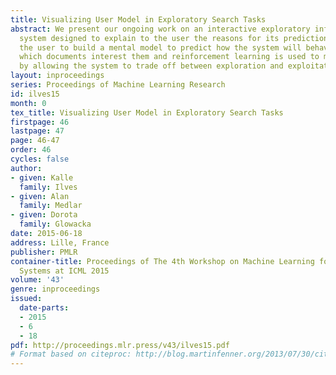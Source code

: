 ```yaml
---
title: Visualizing User Model in Exploratory Search Tasks
abstract: We present our ongoing work on an interactive exploratory information retrieval
  system designed to explain to the user the reasons for its predictions and help
  the user to build a mental model to predict how the system will behave. Users indicate
  which documents interest them and reinforcement learning is used to model the user
  by allowing the system to trade off between exploration and exploitation.
layout: inproceedings
series: Proceedings of Machine Learning Research
id: ilves15
month: 0
tex_title: Visualizing User Model in Exploratory Search Tasks
firstpage: 46
lastpage: 47
page: 46-47
order: 46
cycles: false
author:
- given: Kalle
  family: Ilves
- given: Alan
  family: Medlar
- given: Dorota
  family: Glowacka
date: 2015-06-18
address: Lille, France
publisher: PMLR
container-title: Proceedings of The 4th Workshop on Machine Learning for Interactive
  Systems at ICML 2015
volume: '43'
genre: inproceedings
issued:
  date-parts:
  - 2015
  - 6
  - 18
pdf: http://proceedings.mlr.press/v43/ilves15.pdf
# Format based on citeproc: http://blog.martinfenner.org/2013/07/30/citeproc-yaml-for-bibliographies/
---
```

